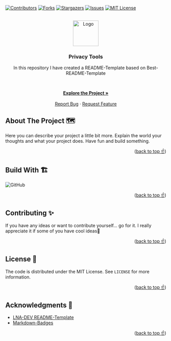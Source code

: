 <!-- VERSION: LNA-DEV-README-TEMPLATE V1.2 -->

<div id="top"></div>

[![Contributors][contributors-shield]][contributors-url]
[![Forks][forks-shield]][forks-url]
[![Stargazers][stars-shield]][stars-url]
[![Issues][issues-shield]][issues-url]
[![MIT License][license-shield]][license-url]

<!-- PROJECT LOGO -->
<br />
<div align="center">
  <a href="https://github.com/lna-dev/PrivacyTools">
    <img src="https://lna-dev.com/Assets/Metadata/Pingüino-Square.png" alt="Logo" width="80" height="80">
  </a>

<h3 align="center">Privacy Tools</h3>

<!-- TODO Change the description -->
In this repository I have created a README-Template based on Best-README-Template

<p align="center">

<br />

<!-- TODO Change the Link -->
<a href="https://lna-dev.com"><strong>Explore the Project »</strong></a>
<br />
<br />
<a href="https://github.com/lna-dev/Privacy Tools/issues">Report Bug</a>
·
<a href="https://github.com/lna-dev/Privacy Tools/issues">Request Feature</a>
  </p>
</div>

<!-- ABOUT THE PROJECT -->
## About The Project 🗺️

<!-- TODO Tell the world about your project -->
Here you can describe your project a little bit more. Explain the world your thoughts and what your project does. Have fun and build something.

<p align="right">(<a href="#top">back to top ☝</a>)</p>

## Build With 🏗️

<!-- TODO Go to https://github.com/Ileriayo/markdown-badges and search for a fitting batch🙃 -->

![GitHub](https://img.shields.io/badge/github-%23121011.svg?style=for-the-badge&logo=github&logoColor=white)  

<p align="right">(<a href="#top">back to top ☝</a>)</p>

<!-- CONTRIBUTING -->
## Contributing ✨

If you have any ideas or want to contribute yourself... go for it. I really appreciate it if some of you have cool ideas🚀

<p align="right">(<a href="#top">back to top ☝</a>)</p>

<!-- LICENSE -->
## License 📝

The code is distributed under the MIT License. See `LICENSE` for more information.

<p align="right">(<a href="#top">back to top ☝</a>)</p>

<!-- ACKNOWLEDGMENTS -->
## Acknowledgments 🙏

- [LNA-DEV README-Template](https://github.com/lna-dev/README-Template)
- [Markdown-Badges](https://github.com/Ileriayo/markdown-badges)

<p align="right">(<a href="#top">back to top ☝</a>)</p>

<!-- MARKDOWN LINKS & IMAGES -->
[contributors-shield]: https://img.shields.io/github/contributors/lna-dev/PrivacyTools.svg?style=for-the-badge
[contributors-url]: https://github.com/lna-dev/PrivacyTools/graphs/contributors
[forks-shield]: https://img.shields.io/github/forks/lna-dev/PrivacyTools.svg?style=for-the-badge
[forks-url]: https://github.com/lna-dev/PrivacyTools/network/members
[stars-shield]: https://img.shields.io/github/stars/lna-dev/PrivacyTools.svg?style=for-the-badge
[stars-url]: https://github.com/lna-dev/PrivacyTools/stargazers
[issues-shield]: https://img.shields.io/github/issues/lna-dev/PrivacyTools.svg?style=for-the-badge
[issues-url]: https://github.com/lna-dev/PrivacyTools/issues
[license-shield]: https://img.shields.io/github/license/lna-dev/PrivacyTools.svg?style=for-the-badge
[license-url]: https://github.com/lna-dev/PrivacyTools/blob/master/LICENSE
